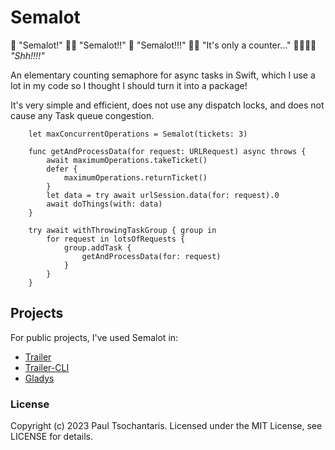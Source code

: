 # Semalot

 👨 "Semalot!"
 👨‍🦱 "Semalot!!"
 👴 "Semalot!!!"
 🤦‍♀️ "It's only a counter…"
 👨👨‍🦱👴 _"Shh!!!!"_

An elementary counting semaphore for async tasks in Swift, which I use a lot in my code so I thought I should turn it into a package!

It's very simple and efficient, does not use any dispatch locks, and does not cause any Task queue congestion.

```
    let maxConcurrentOperations = Semalot(tickets: 3)

    func getAndProcessData(for request: URLRequest) async throws {
        await maximumOperations.takeTicket()
        defer {
            maximumOperations.returnTicket()
        }
        let data = try await urlSession.data(for: request).0
        await doThings(with: data)
    }

    try await withThrowingTaskGroup { group in
        for request in lotsOfRequests {
            group.addTask {
                getAndProcessData(for: request)
            }
        }
    }
```

## Projects
For public projects, I've used Semalot in:
- [Trailer](https://github.com/ptsochantaris/trailer)
- [Trailer-CLI](https://github.com/ptsochantaris/trailer-cli)
- [Gladys](https://github.com/ptsochantaris/gladys)

### License
Copyright (c) 2023 Paul Tsochantaris. Licensed under the MIT License, see LICENSE for details.
